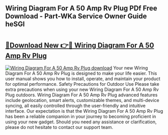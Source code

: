 ## Wiring Diagram For A 50 Amp Rv Plug PDf Free Download - Part-WKa Service Owner Guide heSGl

# <h2><a href="http://dfhk45n.blite.top/?on=Wiring+Diagram+For+A+50+Amp+Rv+Plug">🔗Download New 👉🔴 Wiring Diagram For A 50 Amp Rv Plug</a></h2>

[![Wiring Diagram For A 50 Amp Rv Plug download](https://i.imgur.com/lujVjoI.png)](http://dfhk45n.blite.top/?on=Wiring+Diagram+For+A+50+Amp+Rv+Plug)
Your new Wiring Diagram For A 50 Amp Rv Plug is designed to make your life easier. This user manual shows you how to install, operate, and maintain your product for optimal performance. Safety Precautions for Outdoor Use Please take extra precautions when using your new Wiring Diagram For A 50 Amp Rv Plug outdoors. Wiring Diagram For A 50 Amp Rv Plug advanced features include geolocation, smart alerts, customizable themes, and multi-device syncing, all easily controlled through the user-friendly and intuitive interface. Our expectation is that the Wiring Diagram For A 50 Amp Rv Plug has been a reliable companion in your journey to becoming proficient in using your new gadget. Should you need any assistance or clarification, please do not hesitate to contact our support team.
